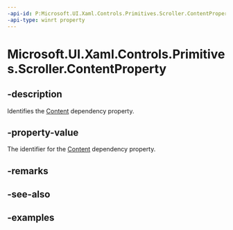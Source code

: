 ```yaml
---
-api-id: P:Microsoft.UI.Xaml.Controls.Primitives.Scroller.ContentProperty
-api-type: winrt property
---
```


# Microsoft.UI.Xaml.Controls.Primitives.Scroller.ContentProperty

<!--
public static Windows.UI.Xaml.DependencyProperty ContentProperty { get; }
-->

## -description

Identifies the [Content](scroller_content.md) dependency property.

## -property-value

The identifier for the [Content](scroller_content.md) dependency property.

## -remarks

## -see-also

## -examples

